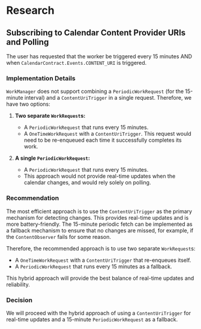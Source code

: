 # Research

## Subscribing to Calendar Content Provider URIs and Polling

The user has requested that the worker be triggered every 15 minutes AND when `CalendarContract.Events.CONTENT_URI` is triggered.

### Implementation Details

`WorkManager` does not support combining a `PeriodicWorkRequest` (for the 15-minute interval) and a `ContentUriTrigger` in a single request. Therefore, we have two options:

1.  **Two separate `WorkRequest`s:**
    *   A `PeriodicWorkRequest` that runs every 15 minutes.
    *   A `OneTimeWorkRequest` with a `ContentUriTrigger`. This request would need to be re-enqueued each time it successfully completes its work.

2.  **A single `PeriodicWorkRequest`:**
    *   A `PeriodicWorkRequest` that runs every 15 minutes.
    *   This approach would not provide real-time updates when the calendar changes, and would rely solely on polling.

### Recommendation

The most efficient approach is to use the `ContentUriTrigger` as the primary mechanism for detecting changes. This provides real-time updates and is more battery-friendly. The 15-minute periodic fetch can be implemented as a fallback mechanism to ensure that no changes are missed, for example, if the `ContentObserver` fails for some reason.

Therefore, the recommended approach is to use two separate `WorkRequest`s:

- A `OneTimeWorkRequest` with a `ContentUriTrigger` that re-enqueues itself.
- A `PeriodicWorkRequest` that runs every 15 minutes as a fallback.

This hybrid approach will provide the best balance of real-time updates and reliability.

### Decision

We will proceed with the hybrid approach of using a `ContentUriTrigger` for real-time updates and a 15-minute `PeriodicWorkRequest` as a fallback.